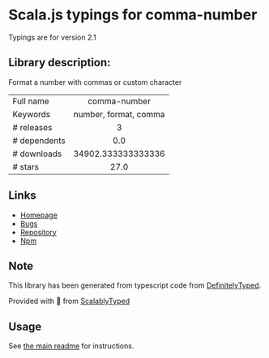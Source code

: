 
# Scala.js typings for comma-number

Typings are for version 2.1

## Library description:
Format a number with commas or custom character

|                    |                 |
| ------------------ | :-------------: |
| Full name          | comma-number |
| Keywords           | number, format, comma |
| # releases         | 3 |
| # dependents       | 0.0 |
| # downloads        | 34902.333333333336 |
| # stars            | 27.0 |

## Links
- [Homepage](https://github.com/elidoran/comma-number#readme)
- [Bugs](https://github.com/elidoran/comma-number/issues)
- [Repository](https://github.com/elidoran/comma-number)
- [Npm](https://www.npmjs.com/package/comma-number)
    


## Note
This library has been generated from typescript code from [DefinitelyTyped](https://definitelytyped.org).

Provided with :purple_heart: from [ScalablyTyped](https://github.com/oyvindberg/ScalablyTyped)

## Usage
See [the main readme](../../readme.md) for instructions.


